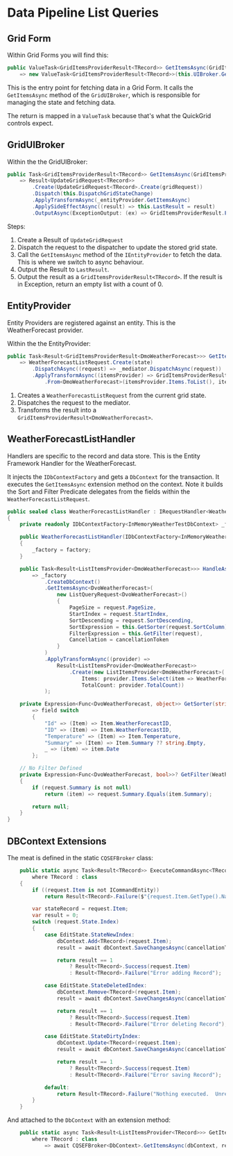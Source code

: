# Data Pipeline List Queries

## Grid Form

Within Grid Forms you will find this:

```csharp
public ValueTask<GridItemsProviderResult<TRecord>> GetItemsAsync(GridItemsProviderRequest<TRecord> gridRequest)
    => new ValueTask<GridItemsProviderResult<TRecord>>(this.UIBroker.GetItemsAsync(gridRequest));
```

This is the entry point for fetching data in a Grid Form. It calls the `GetItemsAsync` method of the `GridUIBroker`, which is responsible for managing the state and fetching data.

The return is mapped in a `ValueTask` because that's what the QuickGrid controls expect.

## GridUIBroker

Within the the GridUIBroker:

```csharp
public Task<GridItemsProviderResult<TRecord>> GetItemsAsync(GridItemsProviderRequest<TRecord> gridRequest)
    => Result<UpdateGridRequest<TRecord>>
        .Create(UpdateGridRequest<TRecord>.Create(gridRequest))
        .Dispatch(this.DispatchGridStateChange)
        .ApplyTransformAsync(_entityProvider.GetItemsAsync)
        .ApplySideEffectAsync((result) => this.LastResult = result)
        .OutputAsync(ExceptionOutput: (ex) => GridItemsProviderResult.From<TRecord>(new List<TRecord>(), 0));
```

Steps:
1. Create a Result of `UpdateGridRequest`
1. Dispatch the request to the dispatcher to update the stored grid state.
1. Call the `GetItemsAsync` method of the `IEntityProvider` to fetch the data.  This is where we switch to async behaviour.
1. Output the Result to `LastResult`.
1. Output the result as a `GridItemsProviderResult<TRecord>`.  If the result is in Exception, return an empty list with a count of 0.

## EntityProvider

Entity Providers are registered against an entity.  This is the WeatherForecast provider. 

Within the the EntityProvider:

```csharp
public Task<Result<GridItemsProviderResult<DmoWeatherForecast>>> GetItemsAsync(GridState<DmoWeatherForecast> state)
    => WeatherForecastListRequest.Create(state)
        .DispatchAsync((request) => _mediator.DispatchAsync(request))
        .ApplyTransformAsync((itemsProvider) => GridItemsProviderResult
            .From<DmoWeatherForecast>(itemsProvider.Items.ToList(), itemsProvider.TotalCount));
```

1. Creates a `WeatherForecastListRequest` from the current grid state.
1. Dispatches the request to the mediator.
1. Transforms the result into a `GridItemsProviderResult<DmoWeatherForecast>`.

## WeatherForecastListHandler

Handlers are specific to the record and data store.  This is the Entity Framework Handler for the WeatherForecast.

It injects the `IDbContextFactory` and gets a `DbContext` for the transaction.  It executes the `GetItemsAsync` extension method on the context.  Note it builds the Sort and Filter Predicate delegates from the fields within the `WeatherForecastListRequest`.

```csharp
public sealed class WeatherForecastListHandler : IRequestHandler<WeatherForecastListRequest, Result<ListItemsProvider<DmoWeatherForecast>>>
{
    private readonly IDbContextFactory<InMemoryWeatherTestDbContext> _factory;

    public WeatherForecastListHandler(IDbContextFactory<InMemoryWeatherTestDbContext> factory)
    {
        _factory = factory;
    }

    public Task<Result<ListItemsProvider<DmoWeatherForecast>>> HandleAsync(WeatherForecastListRequest request, CancellationToken cancellationToken)
        => _factory
            .CreateDbContext()
            .GetItemsAsync<DvoWeatherForecast>(
                new ListQueryRequest<DvoWeatherForecast>()
                {
                    PageSize = request.PageSize,
                    StartIndex = request.StartIndex,
                    SortDescending = request.SortDescending,
                    SortExpression = this.GetSorter(request.SortColumn),
                    FilterExpression = this.GetFilter(request),
                    Cancellation = cancellationToken
                }
            )
            .ApplyTransformAsync((provider) =>
                Result<ListItemsProvider<DmoWeatherForecast>>
                    .Create(new ListItemsProvider<DmoWeatherForecast>(
                        Items: provider.Items.Select(item => WeatherForecastMap.Map(item)),
                        TotalCount: provider.TotalCount))
            );

    private Expression<Func<DvoWeatherForecast, object>> GetSorter(string? field)
        => field switch
        {
            "Id" => (Item) => Item.WeatherForecastID,
            "ID" => (Item) => Item.WeatherForecastID,
            "Temperature" => (Item) => Item.Temperature,
            "Summary" => (Item) => Item.Summary ?? string.Empty,
            _ => (item) => item.Date
        };

    // No Filter Defined
    private Expression<Func<DvoWeatherForecast, bool>>? GetFilter(WeatherForecastListRequest request)
    {
        if (request.Summary is not null)
            return (item) => request.Summary.Equals(item.Summary);

        return null;
    }
}
```

## DBContext Extensions

The meat is defined in the static `CQSEFBroker` class: 

```csharp
    public static async Task<Result<TRecord>> ExecuteCommandAsync<TRecord>(TDbContext dbContext, CommandRequest<TRecord> request, CancellationToken cancellationToken = new())
        where TRecord : class
    {
        if ((request.Item is not ICommandEntity))
            return Result<TRecord>.Failure($"{request.Item.GetType().Name} Does not implement ICommandEntity and therefore you can't Update/Add/Delete it directly.");

        var stateRecord = request.Item;
        var result = 0;
        switch (request.State.Index)
        {
            case EditState.StateNewIndex:
                dbContext.Add<TRecord>(request.Item);
                result = await dbContext.SaveChangesAsync(cancellationToken).ConfigureAwait(ConfigureAwaitOptions.None);

                return result == 1
                    ? Result<TRecord>.Success(request.Item)
                    : Result<TRecord>.Failure("Error adding Record");

            case EditState.StateDeletedIndex:
                dbContext.Remove<TRecord>(request.Item);
                result = await dbContext.SaveChangesAsync(cancellationToken).ConfigureAwait(ConfigureAwaitOptions.None);

                return result == 1
                    ? Result<TRecord>.Success(request.Item)
                    : Result<TRecord>.Failure("Error deleting Record");

            case EditState.StateDirtyIndex:
                dbContext.Update<TRecord>(request.Item);
                result = await dbContext.SaveChangesAsync(cancellationToken).ConfigureAwait(ConfigureAwaitOptions.None);

                return result == 1
                    ? Result<TRecord>.Success(request.Item)
                    : Result<TRecord>.Failure("Error saving Record");

            default:
                return Result<TRecord>.Failure("Nothing executed.  Unrecognised State.");
        }
    }
```

And attached to the `DbContext` with an extension method:

```csharp
    public static async Task<Result<ListItemsProvider<TRecord>>> GetItemsAsync<TRecord>(this DbContext dbContext, ListQueryRequest<TRecord> request)
        where TRecord : class
            => await CQSEFBroker<DbContext>.GetItemsAsync(dbContext, request).ConfigureAwait(ConfigureAwaitOptions.None);
```